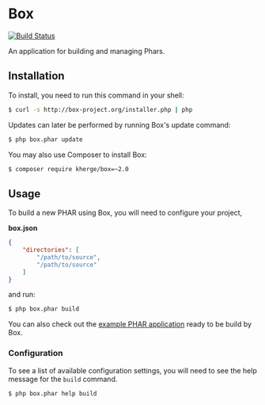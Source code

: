 Box
===

[![Build Status](https://secure.travis-ci.org/kherge/Box.png?branch=master)](http://travis-ci.org/kherge/Box)

An application for building and managing Phars.

Installation
------------

To install, you need to run this command in your shell:

```sh
$ curl -s http://box-project.org/installer.php | php
```

Updates can later be performed by running Box's update command:

```sh
$ php box.phar update
```

You may also use Composer to install Box:

```sh
$ composer require kherge/box=~2.0
```

Usage
-----

To build a new PHAR using Box, you will need to configure your project,

**box.json**

```json
{
    "directories": [
        "/path/to/source",
        "/path/to/source"
    ]
}
```

and run:

```sh
$ php box.phar build
```

You can also check out the [example PHAR application](https://github.com/kherge/BoxExample) ready to be build by Box.

### Configuration

To see a list of available configuration settings, you will need to see the help message for the `build` command.

```sh
$ php box.phar help build
```